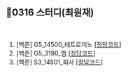 ## 📘0316 스터디(최원재)
</br>

1. [백준] G5_14500_테트로미노 [[정답코드](https://github.com/daejeon5-algostudy/AlgorithmStudy/blob/main/%EC%8A%A4%ED%84%B0%EB%94%94/0316/%EC%B5%9C%EC%9B%90%EC%9E%AC/Main_bj_14500_%ED%85%8C%ED%8A%B8%EB%A1%9C%EB%AF%B8%EB%85%B8_%EB%8C%80%EC%A0%84_5%EB%B0%98_%EC%B5%9C%EC%9B%90%EC%9E%AC.java)]
2. [백준] G5_3190_뱀 [[정답코드](https://github.com/daejeon5-algostudy/AlgorithmStudy/blob/main/%EC%8A%A4%ED%84%B0%EB%94%94/0316/%EC%B5%9C%EC%9B%90%EC%9E%AC/Main_bj_3190_%EB%B1%80.java)]
3. [백준] S3_14501_퇴사 [[정답코드](https://github.com/daejeon5-algostudy/AlgorithmStudy/blob/main/%EC%8A%A4%ED%84%B0%EB%94%94/0316/%EC%B5%9C%EC%9B%90%EC%9E%AC/Main_bj_14501_%ED%87%B4%EC%82%AC.java)]
